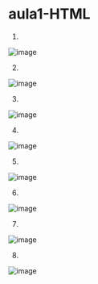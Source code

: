 # aula1-HTML

1.  
![image](https://github.com/user-attachments/assets/6c58faff-a39b-4705-ac5b-58d49ad56264)

2.  
![image](https://github.com/user-attachments/assets/7e958d21-6087-4415-8b0f-19a6e591f579)

3.  
![image](https://github.com/user-attachments/assets/d74c726b-470e-4a05-95d5-3bdbff32dacf)

4.  
![image](https://github.com/user-attachments/assets/e49e6db5-95d0-4943-a6d3-433574041f56)

5.  
![image](https://github.com/user-attachments/assets/0c1585bd-e80d-44d3-8603-0730e9704e8c)

6.  
![image](https://github.com/user-attachments/assets/76731871-0567-4403-b4e5-bc928d73a253)

7.  
![image](https://github.com/user-attachments/assets/62079ade-4fa5-4f78-b147-d5d698cae612)

8.  
![image](https://github.com/user-attachments/assets/c46e3e26-740c-4038-bb9e-4d8b0543b7a1)




